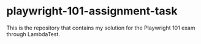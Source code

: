 # playwright-101-assignment-task
This is the repository that contains my solution for the Playwright 101 exam through LambdaTest.
